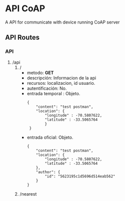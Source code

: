 # API CoAP

A API for communicate with device running CoAP server

## API Routes
### API
1. /api
    1. /
        - metodo: **GET**
        - descripción: Informacion de la api
        - recursos: localizacion, id usuario.
        - autentificación: No.
        - entrada temporal : Objeto.
            ```
            {
                "content": "test postman",
                "location": {
                    "longitude" : -70.5807622,
                    "latitude" : -33.5065764
                    }
             }
            ```
        - entrada oficial: Objeto.
            ```
            {
                "content": "test postman",
                "location": {
                    "longitude" : -70.5807622,
                    "latitude" : -33.5065764
                },
                "author": {
                    "id": "5623195c1d5696d514eab562"
                }
            }
            ```
    1. /nearest

